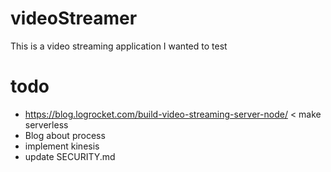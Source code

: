 # videoStreamer
This is a video streaming application I wanted to test

# todo
* https://blog.logrocket.com/build-video-streaming-server-node/ < make serverless
* Blog about process
* implement kinesis
* update SECURITY.md
